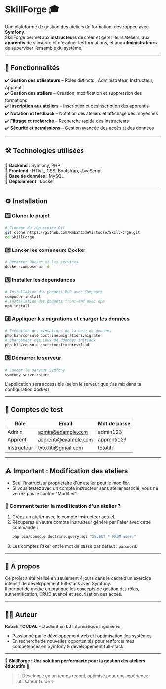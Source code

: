 # **SkillForge** 🎓  
Une plateforme de gestion des ateliers de formation, développée avec **Symfony**.  
SkillForge permet aux **instructeurs** de créer et gérer leurs ateliers, aux **apprentis** de s'inscrire et d'évaluer les formations, et aux **administrateurs** de superviser l’ensemble du système.  

---

## 🚀 **Fonctionnalités**  
✔️ **Gestion des utilisateurs** – Rôles distincts : Administrateur, Instructeur, Apprenti  
✔️ **Gestion des ateliers** – Création, modification et suppression des formations  
✔️ **Inscription aux ateliers** – Inscription et désinscription des apprentis  
✔️ **Notation et feedback** – Notation des ateliers et affichage des moyennes  
✔️ **Filtrage et recherche** – Recherche rapide des instructeurs  
✔️ **Sécurité et permissions** – Gestion avancée des accès et des données  

---

## 🛠️ **Technologies utilisées**  
🔹 **Backend** : Symfony, PHP  
🔹 **Frontend** : HTML, CSS, Bootstrap, JavaScript  
🔹 **Base de données** : MySQL  
🔹 **Déploiement** : Docker  

---

## ⚙️ **Installation**  

### 1️⃣ Cloner le projet  
```bash
# Clonage du répertoire Git
git clone https://github.com/RabahCodeVirtuose/SkillForge.git
cd SkillForge
```

### 2️⃣ Lancer les conteneurs Docker
```bash
# Démarrer Docker et les services
docker-compose up -d
```

### 3️⃣ Installer les dépendances
```bash
# Installation des paquets PHP avec Composer
composer install
# Installation des paquets front-end avec npm
npm install
```

### 4️⃣ Appliquer les migrations et charger les données
```bash
# Exécution des migrations de la base de données
php bin/console doctrine:migrations:migrate
# Chargement des jeux de données initiaux
php bin/console doctrine:fixtures:load
```

### 5️⃣ Démarrer le serveur
```bash
# Lancer le serveur Symfony
symfony server:start
```
L'application sera accessible (selon le serveur que t'as mis dans ta configuration docker)

---

## 🔑 **Comptes de test**  

| Rôle        | Email                | Mot de passe  |
|-------------|----------------------|---------------|
| Admin       | admin@example.com    | admin123      |
| Apprenti    | apprenti@example.com | apprenti123   |
| Instructeur | toto.titi@gmail.com  | tototiti      |

---

## ⚠ **Important : Modification des ateliers**  
- Seul l'instructeur propriétaire d'un atelier peut le modifier.  
- Si vous testez avec un compte instructeur sans atelier associé, vous ne verrez pas le bouton "Modifier".  

### 📌 Comment tester la modification d'un atelier ?  
1. Créez un atelier avec le compte instructeur actuel.  
2. Récupérez un autre compte instructeur généré par Faker avec cette commande :  
   ```bash
   php bin/console doctrine:query:sql "SELECT * FROM user;"
   ```
3. Les comptes Faker ont le mot de passe par défaut : `password`.  

---

## 📌 **À propos**  
Ce projet a été réalisé en seulement 4 jours dans le cadre d’un exercice intensif de développement full-stack avec Symfony.  
Il permet de mettre en pratique les concepts de gestion des rôles, authentification, CRUD avancé et sécurisation des accès.

---

## 🧑‍💻 **Auteur**  
**Rabah TOUBAL** - Étudiant en L3 Informatique Ingénierie  
- Passionné par le développement web et l’optimisation des systèmes  
- En recherche de nouvelles opportunités pour renforcer mes compétences en Symfony & développement full-stack  

---


**🎯 SkillForge : Une solution performante pour la gestion des ateliers éducatifs** 🚀  
> ✨ Développé en un temps record, optimisé pour une expérience utilisateur fluide ✨